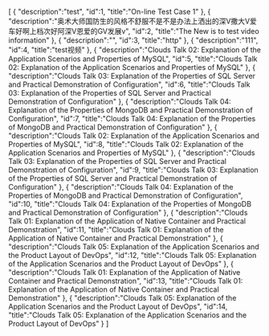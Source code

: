 [
    {
        "description":"test",
        "id":1,
        "title":"On-line Test Case 1"
    },
    {
        "description":"奥术大师国防生的风格不舒服不是不是办法上洒出的深V撒大V爱车好啊上档次好阿深V恩爱的GV发展v",
        "id":2,
        "title":"The New is to test video information"
    },
    {
        "description":"",
        "id":3,
        "title":"http"
    },
    {
        "description":"111",
        "id":4,
        "title":"test视频"
    },
    {
        "description":"Clouds Talk 02: Explanation of the Application Scenarios and Properties of MySQL",
        "id":5,
        "title":"Clouds Talk 02: Explanation of the Application Scenarios and Properties of MySQL"
    },
    {
        "description":"Clouds Talk 03: Explanation of the Properties of SQL Server and Practical Demonstration of Configuration",
        "id":6,
        "title":"Clouds Talk 03: Explanation of the Properties of SQL Server and Practical Demonstration of Configuration"
    },
    {
        "description":"Clouds Talk 04: Explanation of the Properties of MongoDB and Practical Demonstration of Configuration",
        "id":7,
        "title":"Clouds Talk 04: Explanation of the Properties of MongoDB and Practical Demonstration of Configuration"
    },
    {
        "description":"Clouds Talk 02: Explanation of the Application Scenarios and Properties of MySQL",
        "id":8,
        "title":"Clouds Talk 02: Explanation of the Application Scenarios and Properties of MySQL"
    },
    {
        "description":"Clouds Talk 03: Explanation of the Properties of SQL Server and Practical Demonstration of Configuration",
        "id":9,
        "title":"Clouds Talk 03: Explanation of the Properties of SQL Server and Practical Demonstration of Configuration"
    },
    {
        "description":"Clouds Talk 04: Explanation of the Properties of MongoDB and Practical Demonstration of Configuration",
        "id":10,
        "title":"Clouds Talk 04: Explanation of the Properties of MongoDB and Practical Demonstration of Configuration"
    },
    {
        "description":"Clouds Talk 01: Explanation of the Application of Native Container and Practical Demonstration",
        "id":11,
        "title":"Clouds Talk 01: Explanation of the Application of Native Container and Practical Demonstration"
    },
    {
        "description":"Clouds Talk 05: Explanation of the Application Scenarios and the Product Layout of DevOps",
        "id":12,
        "title":"Clouds Talk 05: Explanation of the Application Scenarios and the Product Layout of DevOps"
    },
    {
        "description":"Clouds Talk 01: Explanation of the Application of Native Container and Practical Demonstration",
        "id":13,
        "title":"Clouds Talk 01: Explanation of the Application of Native Container and Practical Demonstration"
    },
    {
        "description":"Clouds Talk 05: Explanation of the Application Scenarios and the Product Layout of DevOps",
        "id":14,
        "title":"Clouds Talk 05: Explanation of the Application Scenarios and the Product Layout of DevOps"
    }
]
